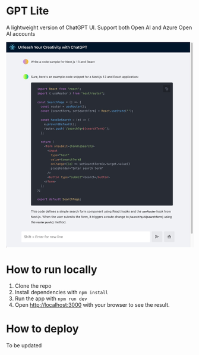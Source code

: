 # GPT Lite

A lightweight version of ChatGPT UI. Support both Open AI and Azure Open AI accounts

![demo](demo.jpg)

# How to run locally

1. Clone the repo
2. Install dependencies with `npm install`
3. Run the app with `npm run dev`
4. Open [http://localhost:3000](http://localhost:3000) with your browser to see the result.

# How to deploy

To be updated
